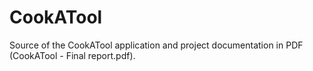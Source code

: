 # CookATool

Source of the CookATool application and project documentation in PDF (CookATool - Final report.pdf).
